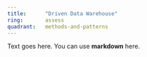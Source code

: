 ```yaml
---
title:      "Driven Data Warehouse"
ring:       assess
quadrant:   methods-and-patterns
---
```


Text goes here. You can use **markdown** here.